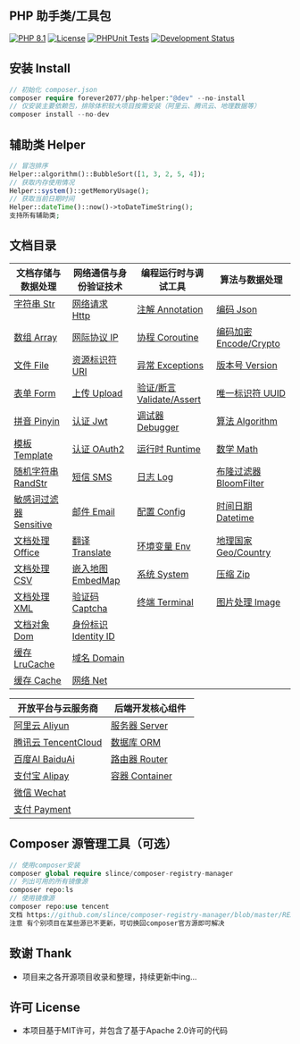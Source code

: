 ## PHP 助手类/工具包

[![PHP 8.1](https://img.shields.io/badge/PHP-8.1-8892BF.svg)](https://www.php.net/releases/8.1/en.php) [![License](https://img.shields.io/badge/License-MIT-green.svg)](https://opensource.org/licenses/MIT) [![PHPUnit Tests](https://img.shields.io/badge/PHPUnit-Passed-brightgreen.svg)](https://phpunit.de/) [![Development Status](https://img.shields.io/badge/Development-Active-brightgreen.svg)](https://your-project-repo-link)

## 安装 Install

```php
// 初始化 composer.json
composer require forever2077/php-helper:"@dev" --no-install
// 仅安装主要依赖包，排除体积较大项目按需安装（阿里云、腾讯云、地理数据等）
composer install --no-dev
```

## 辅助类 Helper

```php
// 冒泡排序
Helper::algorithm()::BubbleSort([1, 3, 2, 5, 4]);
// 获取内存使用情况
Helper::system()::getMemoryUsage();
// 获取当前日期时间
Helper::dateTime()::now()->toDateTimeString();
支持所有辅助类;
```

## 文档目录


| 文档存储与数据处理                           | 网络通信与身份验证技术                           | 编程运行时与调试工具                               | 算法与数据处理                                |
| -------------------------------------------- |---------------------------------------| -------------------------------------------------- | --------------------------------------------- |
| [字符串 Str](doc/Str.md)              | [网络请求 Http](doc/Http.md)              | [注解 Annotation](doc/Annotation.md)               | [编码 Json](doc/Json.md)                      |
| [数组 Array](doc/Array.md)                   | [网际协议 IP](doc/IP.md)                  | [协程 Coroutine](doc/Coroutine.md)                 | [编码加密 Encode/Crypto](doc/EncodeCrypto.md) |
| [文件 File](doc/File.md)                     | [资源标识符 URI](doc/URI.md)               | [异常 Exceptions](doc/Exceptions.md)               | [版本号 Version](doc/Version.md)              |
| [表单 Form](doc/Form.md)                     | [上传 Upload](doc/Upload.md)            | [验证/断言 Validate/Assert](doc/ValidateAssert.md) | [唯一标识符 UUID](doc/UUID.md)                |
| [拼音 Pinyin](doc/Pinyin.md)                 | [认证 Jwt](doc/Jwt.md)                  | [调试器 Debugger](doc/Debugger.md)                 | [算法 Algorithm](doc/Algorithm.md)            |
| [模板 Template](doc/Template.md)             | [认证 OAuth2](doc/OAuth2.md)            | [运行时 Runtime](doc/Runtime.md)                   | [数学 Math](doc/Math.md)                      |
| [随机字符串 RandStr](doc/RandomString.md)    | [短信 SMS](doc/SMS.md)                  | [日志 Log](doc/Log.md)                             | [布隆过滤器 BloomFilter](doc/BloomFilter.md)  |
| [敏感词过滤器 Sensitive](doc/Sensitive.md)   | [邮件 Email](doc/Email.md)              | [配置 Config](doc/Config.md)                       | [时间日期 Datetime](doc/Datetime.md)          |
| [文档处理 Office](doc/Office.md)             | [翻译 Translate](doc/Translate.md)      | [环境变量 Env](doc/Env.md)                         | [地理国家 Geo/Country](doc/GeoCountry.md)     |
| [文档处理 CSV](doc/CSV.md)                   | [嵌入地图 EmbedMap](doc/EmbedMap.md)      | [系统 System](doc/System.md)                       | [压缩 Zip](doc/Zip.md)                        |
| [文档处理 XML](doc/XML.md)                   | [验证码 Captcha](doc/Captcha.md)         | [终端 Terminal](doc/Terminal.md)                   | [图片处理 Image](doc/Image.md)                |
| [文档对象 Dom](doc/Dom.md)                   | [身份标识 Identity ID](doc/IdentityID.md) |                                                    |                                               |
| [缓存 LruCache](doc/LRUCache.md)             | [域名 Domain](doc/Domain.md)            |                                                    |                                               |
| [缓存 Cache](doc/Cache.md)                   | [网络 Net](doc/Net.md)                  |                                                    |                                               |

| 开放平台与云服务商                             | 后端开发核心组件                              |
| ---------------------------------------------- | --------------------------------------------- |
| [阿里云 Aliyun](doc/Aliyun.md)           | [服务器 Server](doc/Server.md)          |
| [腾讯云 TencentCloud](doc/TencentCloud.md)     | [数据库 ORM](doc/ORM.md)                      |
| [百度AI BaiduAi](doc/BaiduAi.md)               | [路由器 Router](doc/Router.md)                |
| [支付宝 Alipay](doc/Alipay.md)                 | [容器 Container](doc/Container.md)            |
| [微信 Wechat](doc/Wechat.md)                   |                                               |
| [支付 Payment](doc/Payment.md)                 |                                               |

## Composer 源管理工具（可选）

```php
// 使用composer安装
composer global require slince/composer-registry-manager
// 列出可用的所有镜像源
composer repo:ls
// 使用镜像源
composer repo:use tencent
文档 https://github.com/slince/composer-registry-manager/blob/master/README-zh_CN.md
注意 有个别项目在某些源已不更新，可切换回composer官方源即可解决
```

## 致谢 Thank

* 项目来之各开源项目收录和整理，持续更新中ing...

## 许可 License

* 本项目基于MIT许可，并包含了基于Apache 2.0许可的代码
